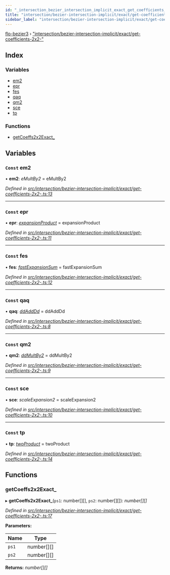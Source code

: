 ```yaml
---
id: "_intersection_bezier_intersection_implicit_exact_get_coefficients_2x2__"
title: "intersection/bezier-intersection-implicit/exact/get-coefficients-2x2-"
sidebar_label: "intersection/bezier-intersection-implicit/exact/get-coefficients-2x2-"
---
```


[flo-bezier3](../globals.md) › ["intersection/bezier-intersection-implicit/exact/get-coefficients-2x2-"](_intersection_bezier_intersection_implicit_exact_get_coefficients_2x2__.md)

## Index

### Variables

* [em2](_intersection_bezier_intersection_implicit_exact_get_coefficients_2x2__.md#const-em2)
* [epr](_intersection_bezier_intersection_implicit_exact_get_coefficients_2x2__.md#const-epr)
* [fes](_intersection_bezier_intersection_implicit_exact_get_coefficients_2x2__.md#const-fes)
* [qaq](_intersection_bezier_intersection_implicit_exact_get_coefficients_2x2__.md#const-qaq)
* [qm2](_intersection_bezier_intersection_implicit_exact_get_coefficients_2x2__.md#const-qm2)
* [sce](_intersection_bezier_intersection_implicit_exact_get_coefficients_2x2__.md#const-sce)
* [tp](_intersection_bezier_intersection_implicit_exact_get_coefficients_2x2__.md#const-tp)

### Functions

* [getCoeffs2x2Exact_](_intersection_bezier_intersection_implicit_exact_get_coefficients_2x2__.md#getcoeffs2x2exact_)

## Variables

### `Const` em2

• **em2**: *eMultBy2* = eMultBy2

*Defined in [src/intersection/bezier-intersection-implicit/exact/get-coefficients-2x2-.ts:13](https://github.com/FlorisSteenkamp/FloBezier/blob/6f79660/src/intersection/bezier-intersection-implicit/exact/get-coefficients-2x2-.ts#L13)*

___

### `Const` epr

• **epr**: *[expansionProduct](_implicit_form_exact_get_implicit_form2_.md#expansionproduct)* = expansionProduct

*Defined in [src/intersection/bezier-intersection-implicit/exact/get-coefficients-2x2-.ts:11](https://github.com/FlorisSteenkamp/FloBezier/blob/6f79660/src/intersection/bezier-intersection-implicit/exact/get-coefficients-2x2-.ts#L11)*

___

### `Const` fes

• **fes**: *[fastExpansionSum](_intersection_bezier_intersection_implicit_inversion_old_.md#fastexpansionsum)* = fastExpansionSum

*Defined in [src/intersection/bezier-intersection-implicit/exact/get-coefficients-2x2-.ts:12](https://github.com/FlorisSteenkamp/FloBezier/blob/6f79660/src/intersection/bezier-intersection-implicit/exact/get-coefficients-2x2-.ts#L12)*

___

### `Const` qaq

• **qaq**: *[ddAddDd](_global_properties_bounds_get_interval_box_get_interval_box_quad_.md#ddadddd)* = ddAddDd

*Defined in [src/intersection/bezier-intersection-implicit/exact/get-coefficients-2x2-.ts:8](https://github.com/FlorisSteenkamp/FloBezier/blob/6f79660/src/intersection/bezier-intersection-implicit/exact/get-coefficients-2x2-.ts#L8)*

___

### `Const` qm2

• **qm2**: *[ddMultBy2](_global_properties_bounds_get_interval_box_get_interval_box_quad_.md#ddmultby2)* = ddMultBy2

*Defined in [src/intersection/bezier-intersection-implicit/exact/get-coefficients-2x2-.ts:9](https://github.com/FlorisSteenkamp/FloBezier/blob/6f79660/src/intersection/bezier-intersection-implicit/exact/get-coefficients-2x2-.ts#L9)*

___

### `Const` sce

• **sce**: *scaleExpansion2* = scaleExpansion2

*Defined in [src/intersection/bezier-intersection-implicit/exact/get-coefficients-2x2-.ts:10](https://github.com/FlorisSteenkamp/FloBezier/blob/6f79660/src/intersection/bezier-intersection-implicit/exact/get-coefficients-2x2-.ts#L10)*

___

### `Const` tp

• **tp**: *[twoProduct](_intersection_bezier_intersection_implicit_inversion_old_.md#twoproduct)* = twoProduct

*Defined in [src/intersection/bezier-intersection-implicit/exact/get-coefficients-2x2-.ts:14](https://github.com/FlorisSteenkamp/FloBezier/blob/6f79660/src/intersection/bezier-intersection-implicit/exact/get-coefficients-2x2-.ts#L14)*

## Functions

###  getCoeffs2x2Exact_

▸ **getCoeffs2x2Exact_**(`ps1`: number[][], `ps2`: number[][]): *number[][]*

*Defined in [src/intersection/bezier-intersection-implicit/exact/get-coefficients-2x2-.ts:17](https://github.com/FlorisSteenkamp/FloBezier/blob/6f79660/src/intersection/bezier-intersection-implicit/exact/get-coefficients-2x2-.ts#L17)*

**Parameters:**

Name | Type |
------ | ------ |
`ps1` | number[][] |
`ps2` | number[][] |

**Returns:** *number[][]*
